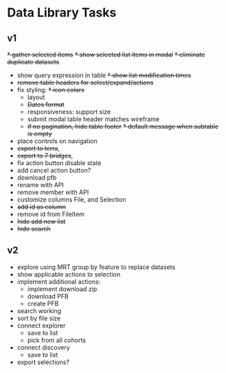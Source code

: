# Data Library Tasks
## v1
~~* gather selected items~~
~~* show selected list items in modal~~
~~* eliminate duplicate datasets~~
* show query expression in table
~~* show list modification times~~
* ~~remove table headers for select/expand/actions~~
* fix styling:
  ~~* icon colors~~
  * layout
  * ~~Dates format~~
  * responsiveness: support size
  * submit modal table header matches wireframe
  * ~~if no pagination, hide table footer~~
~~* default message when subtable is empty~~
* place controls on navigation
*  ~~export to terra~~,
* ~~export to 7 bridges~~,
* fix action button disable state
* add cancel action button?
* download pfb
* rename with API
* remove member with API
* customize columns File, and Selection
* ~~add id as column~~
* remove id from FileItem
* ~~hide add new list~~
* ~~hide search~~

## v2
* explore using MRT group by feature to replace datasets
* show applicable actions to selection
* implement additional actions:
  * implement download zip
  * download PFB
  * create PFB
* search working
* sort by file size
* connect explorer
  * save to list
  * pick from all cohorts
* connect discovery
  * save to list
* export selections?
